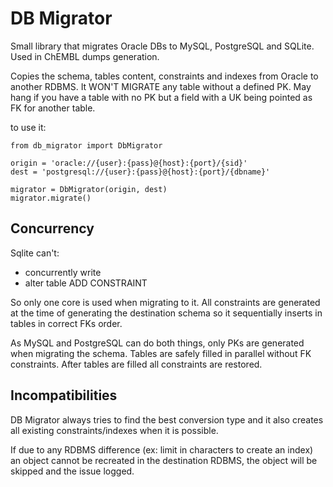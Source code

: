 # DB Migrator

Small library that migrates Oracle DBs to MySQL, PostgreSQL and SQLite. Used in ChEMBL dumps generation.

Copies the schema, tables content, constraints and indexes from Oracle to another RDBMS.
It WON'T MIGRATE any table without a defined PK. May hang if you have a table with no PK but a field with a UK being pointed as FK for another table.

to use it:

```
from db_migrator import DbMigrator

origin = 'oracle://{user}:{pass}@{host}:{port}/{sid}'
dest = 'postgresql://{user}:{pass}@{host}:{port}/{dbname}'

migrator = DbMigrator(origin, dest)
migrator.migrate()

```


## Concurrency

Sqlite can't:

- concurrently write
- alter table ADD CONSTRAINT

So only one core is used when migrating to it. All constraints are generated at the time of generating the destination schema so it sequentially inserts in tables in correct FKs order.


As MySQL and PostgreSQL can do both things, only PKs are generated when migrating the schema.
Tables are safely filled in parallel without FK constraints. After tables are filled all constraints are restored.


## Incompatibilities

DB Migrator always tries to find the best conversion type and it also creates all existing constraints/indexes when it is possible.

If due to any RDBMS difference (ex: limit in characters to create an index) an object cannot be recreated in the destination RDBMS, the object will be skipped and the issue logged.
